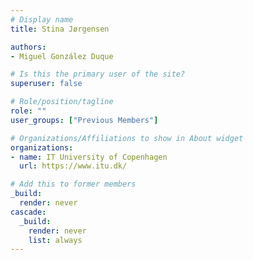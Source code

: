 ```yaml
---
# Display name
title: Stina Jørgensen

authors:
- Miguel González Duque

# Is this the primary user of the site?
superuser: false

# Role/position/tagline
role: ""
user_groups: ["Previous Members"]

# Organizations/Affiliations to show in About widget
organizations:
- name: IT University of Copenhagen
  url: https://www.itu.dk/

# Add this to former members
_build:
  render: never
cascade:
  _build:
    render: never
    list: always
---
```

